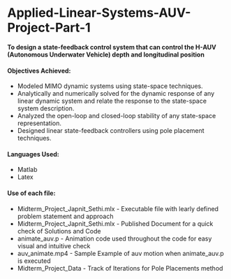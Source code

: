 # Applied-Linear-Systems-AUV-Project-Part-1

**To design a state-feedback control system that can control the H-AUV (Autonomous Underwater Vehicle) depth and longitudinal position** 

#### Objectives Achieved: 

- Modeled MIMO dynamic systems using state-space techniques.
- Analytically and numerically solved for the dynamic response of any linear dynamic system and relate the response to the state-space system description.
- Analyzed the open-loop and closed-loop stability of any state-space representation.
- Designed linear state-feedback controllers using pole placement techniques.

#### Languages Used:
- Matlab
- Latex 

#### Use of each file:
- Midterm_Project_Japnit_Sethi.mlx - Executable file with learly defined problem statement and approach
- Midterm_Project_Japnit_Sethi.mlx - Published Document for a quick check of Solutions and Code
- animate_auv.p - Animation code used throughout the code for easy visual and intuitive check
- auv_animate.mp4 - Sample Example of auv motion when animate_auv.p is executed
- Midterm_Project_Data - Track of Iterations for Pole Placements method
